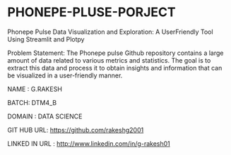 # PHONEPE-PLUSE-PORJECT
Phonepe Pulse Data Visualization and Exploration: A UserFriendly Tool Using Streamlit and Plotpy

Problem Statement: The Phonepe pulse Github repository contains a large amount of data related to various metrics and statistics. The goal is to extract this data and process it to obtain insights and information that can be visualized in a user-friendly manner.

NAME : G.RAKESH

BATCH: DTM4_B

DOMAIN : DATA SCIENCE

GIT HUB URL: https://github.com/rakeshg2001

LINKED IN URL : http://www.linkedin.com/in/g-rakesh01
